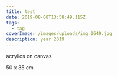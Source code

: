```yaml
---
title: test
date: 2019-08-08T13:58:49.115Z
tags:
  - tag
coverImage: /images/uploads/img_0649.jpg
description: year 2019
---
```

acrylics on canvas

50 x 35 cm
